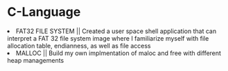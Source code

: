 # C-Language
<li>FAT32 FILE SYSTEM   
|| Created a user space shell application that can interpret a FAT 32 file system image where I familiarize myself with file allocation table, endianness, as well as file access</li>

<li>MALLOC  ||  Build my own implmentation of maloc and free with different heap managements </li>
